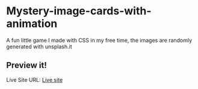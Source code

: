 # Mystery-image-cards-with-animation
A fun little game I made with CSS in my free time, the images are randomly generated with unsplash.it

## Preview it!

Live Site URL: [Live site](https://azizbna.github.io/Mystery-image-cards-with-animation/)
